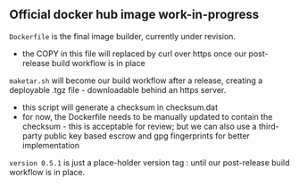 ## Official docker hub image work-in-progress


`Dockerfile` is the final image builder, currently under revision.
*  the COPY in this file will replaced by curl over https once our post-release build workflow is in place

`maketar.sh` will become our build workflow after a release, creating a deployable .tgz file - downloadable behind an https server.

* this script will generate a checksum in checksum.dat
* for now, the Dockerfile needs to be manually updated to contain the checksum - this is acceptable for review; but we can also use a third-party public key based escrow and gpg fingerprints for better implementation

`version 0.5.1` is just a place-holder version tag :  until our post-release build workflow is in place.
